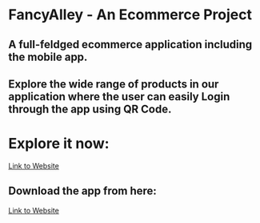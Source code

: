 # FancyAlley - An Ecommerce Project 
## A full-feldged ecommerce application including the mobile app.

## Explore the wide range of products in our application where the user can easily Login through the app using QR Code.

# Explore it now: 

[Link to Website](http://fancyalley.herokuapp.com)

## Download the app from here: 

[Link to Website](https://drive.google.com/drive/folders/1nVEsp4ACfxF6PqHrKN7KK4YwqiW21bZX)
